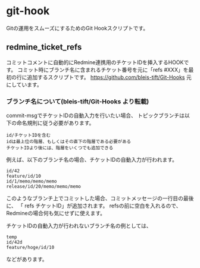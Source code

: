 # git-hook
Gitの運用をスムーズにするためのGit Hookスクリプトです。

## redmine_ticket_refs

コミットコメントに自動的にRedmine連携用のチケットIDを挿入するHOOKです。
コミット時にブランチ名に含まれるチケット番号を元に「refs #XXX」を最初の行に追加するスクリプトです。
https://github.com/bleis-tift/Git-Hooks 元にしています。

### ブランチ名について(bleis-tift/Git-Hooks より転載)

commit-msgでチケットIDの自動入力を行いたい場合、 トピックブランチは以下の命名規則に従う必要があります。

    id/チケットIDを含む
    idは最上位の階層、もしくはその直下の階層である必要がある
    チケットIDより後には、階層をいくつでも追加できる

例えば、以下のブランチ名の場合、チケットIDの自動入力が行われます。

    id/42
    feature/id/10
    id/1/memo/memo/memo
    release/id/20/memo/memo/memo

このようなブランチ上でコミットした場合、コミットメッセージの一行目の最後に、 「 refs チケットID」が追加されます。 refsの前に空白を入れるので、Redmineの場合何も気にせずに使えます。

チケットIDの自動入力が行われないブランチ名の例としては、

    temp
    id/42d
    feature/hoge/id/10

などがあります。